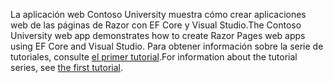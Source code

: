 <span data-ttu-id="52ced-101">La aplicación web Contoso University muestra cómo crear aplicaciones web de las páginas de Razor con EF Core y Visual Studio.</span><span class="sxs-lookup"><span data-stu-id="52ced-101">The Contoso University web app demonstrates how to create Razor Pages web apps using EF Core and Visual Studio.</span></span> <span data-ttu-id="52ced-102">Para obtener información sobre la serie de tutoriales, consulte [el primer tutorial](xref:data/ef-rp/intro).</span><span class="sxs-lookup"><span data-stu-id="52ced-102">For information about the tutorial series, see [the first tutorial](xref:data/ef-rp/intro).</span></span>
